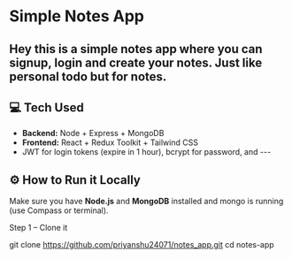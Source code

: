 # Simple Notes App

Hey this is a simple notes app where you can signup, login and create your notes. Just like personal todo but for notes. 
---

## 💻 Tech Used

- **Backend:** Node + Express + MongoDB
- **Frontend:** React + Redux Toolkit + Tailwind CSS
- JWT for login tokens (expire in 1 hour), bcrypt for password, and ---

## ⚙️ How to Run it Locally

Make sure you have **Node.js** and **MongoDB** installed and mongo is running (use Compass or terminal).

Step 1 – Clone it

git clone https://github.com/priyanshu24071/notes_app.git
cd notes-app

